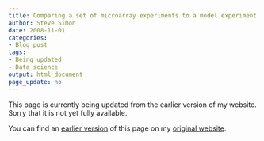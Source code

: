 ```yaml
---
title: Comparing a set of microarray experiments to a model experiment
author: Steve Simon
date: 2008-11-01
categories:
- Blog post
tags:
- Being updated
- Data science
output: html_document
page_update: no
---
```


This page is currently being updated from the earlier version of my website. Sorry that it is not yet fully available.

<!---More--->


You can find an [earlier version][sim1] of this page on my [original website][sim2].

[sim1]: http://www.pmean.com/08/ModelMicroarray.html
[sim2]: http://www.pmean.com/original_site.html
